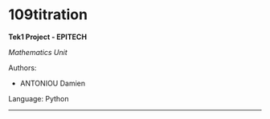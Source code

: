 # 109titration

**Tek1 Project - EPITECH**

*Mathematics Unit*

Authors:

- ANTONIOU Damien

Language: Python

---
